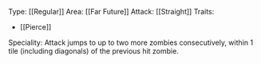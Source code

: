 Type: [[Regular]]
Area: [[Far Future]]
Attack: [[Straight]]
Traits:
- [[Pierce]]

Speciality: Attack jumps to up to two more zombies consecutively, within 1 tile (including diagonals) of the previous hit zombie.